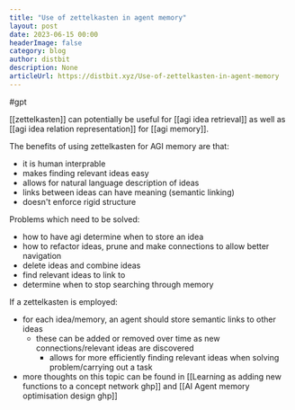 ```yaml
---
title: "Use of zettelkasten in agent memory"
layout: post
date: 2023-06-15 00:00
headerImage: false
category: blog
author: distbit
description: None
articleUrl: https://distbit.xyz/Use-of-zettelkasten-in-agent-memory
---
```


#gpt 

[[zettelkasten]] can potentially be useful for [[agi idea retrieval]] as well as [[agi idea relation representation]] for [[agi memory]].

The benefits of using zettelkasten for AGI memory are that:
- it is human interprable
- makes finding relevant ideas easy
- allows for natural language description of ideas
- links between ideas can have meaning (semantic linking)
- doesn't enforce rigid structure

Problems which need to be solved:
- how to have agi determine when to store an idea
- how to refactor ideas, prune and make connections to allow better navigation
- delete ideas and combine ideas
- find relevant ideas to link to
- determine when to stop searching through memory

If a zettelkasten is employed:
- for each idea/memory, an agent should store semantic links to other ideas
	- these can be added or removed over time as new connections/relevant ideas are discovered
		- allows for more efficiently finding relevant ideas when solving problem/carrying out a task
- more thoughts on this topic can be found in [[Learning as adding new functions to a concept network ghp]] and [[AI Agent memory optimisation design ghp]]